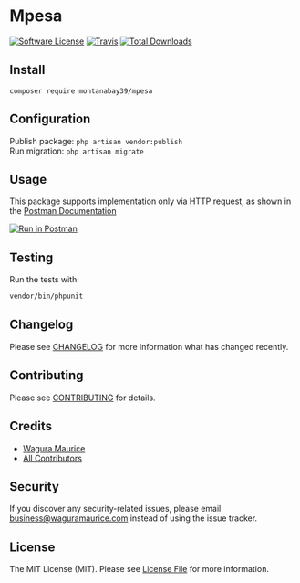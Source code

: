 # Mpesa

[![Software License](https://img.shields.io/badge/license-MIT-brightgreen.svg?style=flat-square)](LICENSE.md)
[![Travis](https://img.shields.io/travis/wagura-maurice/mpesa.svg?style=flat-square)]()
[![Total Downloads](https://img.shields.io/packagist/dt/wagura-maurice/mpesa.svg?style=flat-square)](https://packagist.org/packages/wagura-maurice/mpesa)

## Install

`composer require montanabay39/mpesa`

## Configuration

Publish package: `php artisan vendor:publish` <br /> Run migration: `php artisan migrate`

## Usage

This package supports implementation only via HTTP request, as shown in the [Postman Documentation](https://documenter.getpostman.com/view/1669356/TzRX7Q55#d9235f16-d43c-4281-a0fa-5c9ba4f8e192)

[![Run in Postman](https://run.pstmn.io/button.svg)](https://god.gw.postman.com/run-collection/1669356-80e6b1fc-757d-4483-8f5d-3d025fdea7e7?action=collection%2Ffork&collection-url=entityId%3D1669356-80e6b1fc-757d-4483-8f5d-3d025fdea7e7%26entityType%3Dcollection%26workspaceId%3D4d9a6ea0-b2fa-4ddb-8a49-92e9310706f7#?env%5BMontanbay39%20Mpesa%20Package%20ENV%5D=W3sia2V5Ijoibmdyb2tJZCIsInZhbHVlIjoiZDQxZDdmNjJlMTRhIiwiZW5hYmxlZCI6dHJ1ZX1d)

## Testing

Run the tests with:

```bash
vendor/bin/phpunit
```

## Changelog

Please see [CHANGELOG](CHANGELOG.md) for more information what has changed recently.

## Contributing

Please see [CONTRIBUTING](CONTRIBUTING.md) for details.

## Credits

- [Wagura Maurice](https://github.com/wagura-maurice)
- [All Contributors](https://github.com/wagura-maurice/mpesa/contributors)

## Security

If you discover any security-related issues, please email business@waguramaurice.com instead of using the issue tracker.

## License

The MIT License (MIT). Please see [License File](LICENSE.md) for more information.
